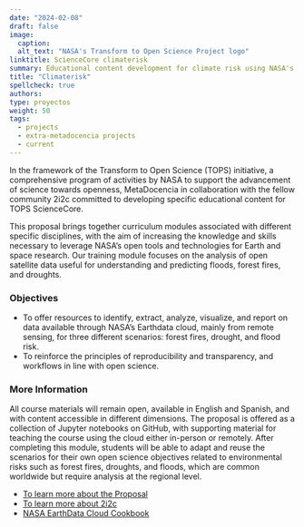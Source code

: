 ```yaml
---
date: "2024-02-08"
draft: false
image:
  caption: 
  alt_text: "NASA's Transform to Open Science Project logo"
linktitle: ScienceCore climaterisk
summary: Educational content development for climate risk using NASA's terrestrial data cloud. 
title: "Climaterisk"
spellcheck: true
authors: 
type: proyectos
weight: 50
tags:
  - projects
  - extra-metadocencia projects
  - current
---
```


In the framework of the Transform to Open Science (TOPS) initiative, a comprehensive program of activities by NASA to support the advancement of science towards openness, MetaDocencia in collaboration with the fellow community 2i2c committed to developing specific educational content for TOPS ScienceCore. 

This proposal brings together curriculum modules associated with different specific disciplines, with the aim of increasing the knowledge and skills necessary to leverage NASA’s open tools and technologies for Earth and space research. Our training module focuses on the analysis of open satellite data useful for understanding and predicting floods, forest fires, and droughts.

### Objectives

* To offer resources to identify, extract, analyze, visualize, and report on data available through NASA’s Earthdata cloud, mainly from remote sensing, for three different scenarios: forest fires, drought, and flood risk.
* To reinforce the principles of reproducibility and transparency, and workflows in line with open science.

### More Information
All course materials will remain open, available in English and Spanish, and with content accessible in different dimensions. The proposal is offered as a collection of Jupyter notebooks on GitHub, with supporting material for teaching the course using the cloud either in-person or remotely. After completing this module, students will be able to adapt and reuse the scenarios for their own open science objectives related to environmental risks such as forest fires, droughts, and floods, which are common worldwide but require analysis at the regional level.

* [To learn more about the Proposal](https://zenodo.org/records/8212073 "Proposal")
* [To learn more about 2i2c](https://2i2c.org/ "2i2c website")
* [NASA EarthData Cloud Cookbook](https://nasa-openscapes.github.io/earthdata-cloud-cookbook/ "NASA EarthData Cloud Cookbook")
